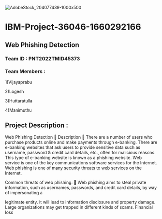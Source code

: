 ![AdobeStock_204077439-1000x500](https://user-images.githubusercontent.com/113415196/202528584-9fec8212-c4db-4ef4-a6b5-5ba98aecb799.jpg)


# IBM-Project-36046-1660292166

## Web Phishing Detection 

### Team ID : PNT2022TMID45373

### Team Members :
   
  1)Vijayaprabu
   
  2)Logesh
           
  3)Huttaratulla
   
  4)Manimuthu

## Project Description :

Web Phishing Detection 🚨
Description 🎯
There are a number of users who purchase products online and make payments through e-banking. There are e-banking websites that ask users to provide sensitive data such as username, password & credit card details, etc., often for malicious reasons. This type of e-banking website is known as a phishing website. Web service is one of the key communications software services for the Internet. Web phishing is one of many security threats to web services on the Internet.

Common threats of web phishing: 📢
Web phishing aims to steal private information, such as usernames, passwords, and credit card details, by way of impersonating a

legitimate entity.
It will lead to information disclosure and property damage.
Large organizations may get trapped in different kinds of scams.
Financial loss

